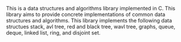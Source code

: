 This is a data structures and algorithms library implemented in C. This library aims to provide concrete implementations of common data structures and algorithms. This library implements the following data structues stack, avl tree, red and black tree, wavl tree, graphs, queue, deque, linked list, ring, and disjoint set.  
